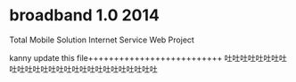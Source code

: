 broadband 1.0 2014
=========

Total Mobile Solution Internet Service Web Project

kanny update this file++++++++++++++++++++++++++
吐吐吐吐吐吐吐吐吐吐吐吐吐吐吐吐吐吐吐吐吐吐吐吐吐吐吐
